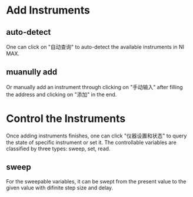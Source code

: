 # Add Instruments

## auto-detect
One can click on "自动查询" to auto-detect the available instruments in NI MAX. 

<!-- ![image](assets/auto-detect.png) -->

## muanully add
Or manually add an instrument through clicking on "手动输入" after filling the address and clicking on "添加" in
the end. 

<!-- ![image](assets/manually-add.png) -->

# Control the Instruments

Once adding instruments finishes, one can click "仪器设置和状态" to query the state of specific instrument or set it.
The controllable variables are classified by three types: sweep, set, read. 

## sweep
For the sweepable variables, it can be swept from the present value to the given value with difinite step size and delay.

